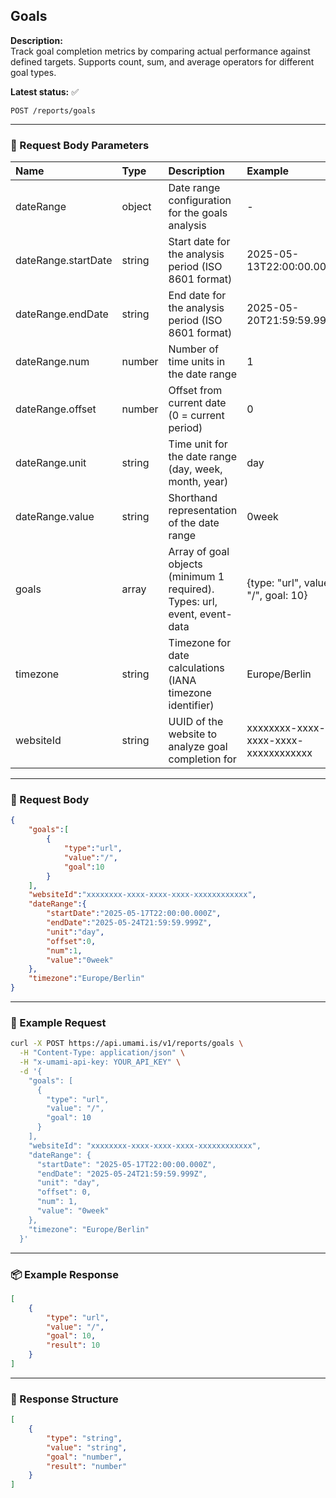## Goals
<!-- testable: true -->
<!-- expectedStatus: 200 -->
**Description:**  
Track goal completion metrics by comparing actual performance against defined targets.
Supports count, sum, and average operators for different goal types.

**Latest status:** <!--status-->✅<!--status-end-->

```
POST /reports/goals
```

---

### 📩 Request Body Parameters
| Name               | Type              | Description                                                 | Example             | Required |
| :----------------- | :---------------- | :---------------------------------------------------------- | :------------------ | :------: |
| dateRange          | object            | Date range configuration for the goals analysis            | -                   | yes      |
| dateRange.startDate| string            | Start date for the analysis period (ISO 8601 format)       | 2025-05-13T22:00:00.000Z| yes  |
| dateRange.endDate  | string            | End date for the analysis period (ISO 8601 format)         | 2025-05-20T21:59:59.999Z| yes  |
| dateRange.num      | number            | Number of time units in the date range                     | 1                   | yes      |
| dateRange.offset   | number            | Offset from current date (0 = current period)              | 0                   | yes      |
| dateRange.unit     | string            | Time unit for the date range (day, week, month, year)      | day                 | yes      |
| dateRange.value    | string            | Shorthand representation of the date range                  | 0week               | yes      |
| goals              | array             | Array of goal objects (minimum 1 required). Types: url, event, event-data | {type: "url", value: "/", goal: 10} | yes     |
| timezone           | string            | Timezone for date calculations (IANA timezone identifier)  | Europe/Berlin       | yes      |
| websiteId          | string            | UUID of the website to analyze goal completion for         | xxxxxxxx-xxxx-xxxx-xxxx-xxxxxxxxxxxx          | yes      |

---

### 📨 Request Body
```json
{
    "goals":[
        {
            "type":"url",
            "value":"/",
            "goal":10
        }
    ],
    "websiteId":"xxxxxxxx-xxxx-xxxx-xxxx-xxxxxxxxxxxx",
    "dateRange":{
        "startDate":"2025-05-17T22:00:00.000Z",
        "endDate":"2025-05-24T21:59:59.999Z",
        "unit":"day",
        "offset":0,
        "num":1,
        "value":"0week"
    },
    "timezone":"Europe/Berlin"
}
```

---

### 🔁 Example Request
```bash
curl -X POST https://api.umami.is/v1/reports/goals \
  -H "Content-Type: application/json" \
  -H "x-umami-api-key: YOUR_API_KEY" \
  -d '{
    "goals": [
      {
        "type": "url",
        "value": "/",
        "goal": 10
      }
    ],
    "websiteId": "xxxxxxxx-xxxx-xxxx-xxxx-xxxxxxxxxxxx",
    "dateRange": {
      "startDate": "2025-05-17T22:00:00.000Z",
      "endDate": "2025-05-24T21:59:59.999Z",
      "unit": "day",
      "offset": 0,
      "num": 1,
      "value": "0week"
    },
    "timezone": "Europe/Berlin"
  }'
```

---

### 📦 Example Response
```json
[
    {
        "type": "url",
        "value": "/",
        "goal": 10,
        "result": 10
    }
]
```

---

### 📘 Response Structure
```json
[
    {
        "type": "string",
        "value": "string",
        "goal": "number",
        "result": "number"
    }
]
```
